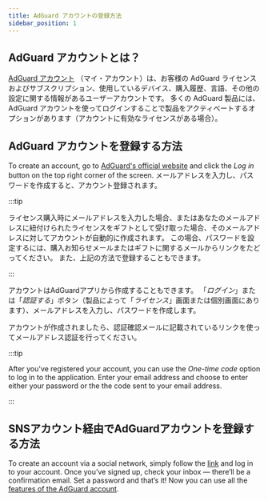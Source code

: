 ```yaml
---
title: AdGuard アカウントの登録方法
sidebar_position: 1
---
```


## AdGuard アカウントとは？

[AdGuard アカウント](https://my.adguard.com/) （マイ・アカウント）は、お客様の AdGuard ライセンスおよびサブスクリプション、使用しているデバイス、購入履歴、言語、その他の設定に関する情報があるユーザーアカウントです。 多くの AdGuard 製品には、AdGuard アカウントを使ってログインすることで製品をアクティベートするオプションがあります（アカウントに有効なライセンスがある場合）。

## AdGuard アカウントを登録する方法

To create an account, go to [AdGuard's official website](https://adguard.com/welcome.html) and click the *Log in* button on the top right corner of the screen. メールアドレスを入力し、パスワードを作成すると、アカウント登録されます。

:::tip

ライセンス購入時にメールアドレスを入力した場合、またはあなたのメールアドレスに紐付けられたライセンスをギフトとして受け取った場合、そのメールアドレスに対してアカウントが自動的に作成されます。 この場合、パスワードを設定するには、購入お知らせメールまたはギフトに関するメールからリンクをたどってください。 また、上記の方法で登録することもできます。

:::

アカウントはAdGuardアプリから作成することもできます。 「*ログイン*」または「*認証する*」ボタン（製品によって「*ライセンス*」画面または個別画面にあります）、メールアドレスを入力し、パスワードを作成します。

アカウントが作成されましたら、認証確認メールに記載されているリンクを使ってメールアドレス認証を行ってください。

:::tip

After you've registered your account, you can use the *One-time code* option to log in to the application. Enter your email address and choose to enter either your password or the the code sent to your email address.

:::

## SNSアカウント経由でAdGuardアカウントを登録する方法

To create an account via a social network, simply follow the [link](https://auth.adguard.com/login.html) and log in to your account. Once you’ve signed up, check your inbox — there’ll be a confirmation email. Set a password and that’s it! Now you can use all the [features of the AdGuard account](https://adguard.com/kb/general/account/features/).
